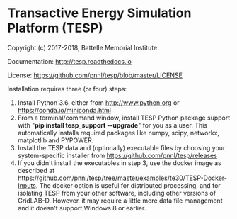 # Transactive Energy Simulation Platform (TESP)

Copyright (c) 2017-2018, Battelle Memorial Institute

Documentation: http://tesp.readthedocs.io

License: https://github.com/pnnl/tesp/blob/master/LICENSE

Installation requires three (or four) steps:

1. Install Python 3.6, either from http://www.python.org or https://conda.io/miniconda.html  
2. From a terminal/command window, install TESP Python package support with "**pip install tesp_support --upgrade**" for you as a user. This automatically installs required packages like numpy, scipy, networkx, matplotlib and PYPOWER.
3. Install the TESP data and (optionally) executable files by choosing your system-specific installer from https://github.com/pnnl/tesp/releases
4. If you didn't install the executables in step 3, use the docker image as described at https://github.com/pnnl/tesp/tree/master/examples/te30/TESP-Docker-Inputs. The docker option is useful for distributed processing, and for isolating TESP from your other software, including other versions of GridLAB-D. However, it may require a little more data file management and it doesn't support Windows 8 or earlier.



